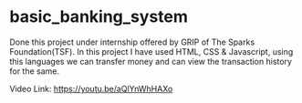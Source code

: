 # basic_banking_system
Done this project under internship offered by GRIP of The Sparks Foundation(TSF). In this project I have used HTML, CSS & Javascript, using this languages we can transfer money and can view the transaction history for the same.

Video Link: https://youtu.be/aQlYnWhHAXo
